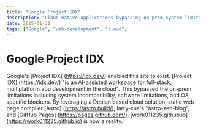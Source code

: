 ```yaml
---
title: "Google Project IDX"
description: "Cloud native applications bypassing on prem system limitations"
date: 2025-01-31
tags: ["Google", "web-development", "cloud"]
---
```


# Google Project IDX

Google's [Project IDX] (https://idx.dev/) enabled this site to exist.  [Project IDX] (https://idx.dev/) "is an AI-assisted workspace for full-stack, multiplatform app development in the cloud".  This bypassed the on-prem limitations including system incompatibility, software limitations, and OS specific blockers.  By leveraging a Debian based cloud solution, static web page compiler [Astro] (https://astro.build/), larry-xue's
"astro-zen-blog", and [GitHub Pages] (https://pages.github.com/), [work011235.github.io] (https://work011235.github.io) is now a reality.  
